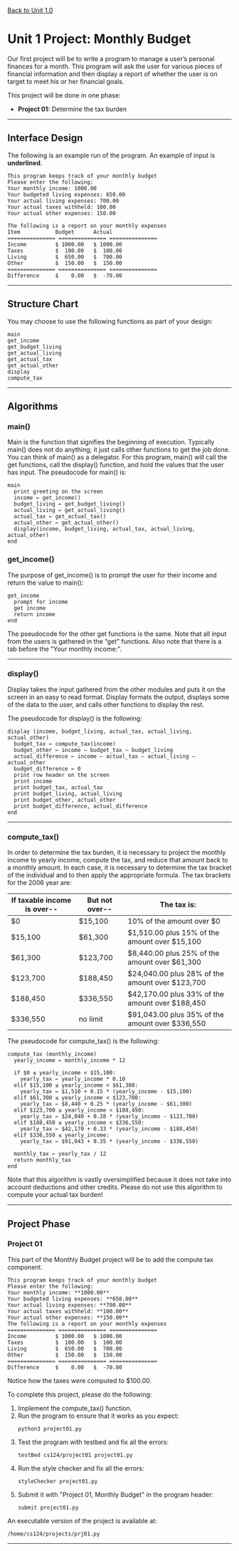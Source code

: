 <a href="../1.0-First-Program/README.md">Back to Unit 1.0</a>

# Unit 1 Project: Monthly Budget

Our first project will be to write a program to manage a user’s personal finances for a month. This program will ask the user for various pieces of financial information and then display a report of whether the user is on target to meet his or her financial goals.

This project will be done in one phase:

- **Project 01:** Determine the tax burden

---

## Interface Design

The following is an example run of the program. An example of input is **underlined**.

```
This program keeps track of your monthly budget
Please enter the following:
Your monthly income: 1000.00
Your budgeted living expenses: 650.00
Your actual living expenses: 700.00
Your actual taxes withheld: 100.00
Your actual other expenses: 150.00
```
```
The following is a report on your monthly expenses
Item           Budget      Actual
=============== =============== ===============
Income         $ 1000.00   $ 1000.00
Taxes          $  100.00   $  100.00
Living         $  650.00   $  700.00
Other          $  150.00   $  150.00
=============== =============== ===============
Difference     $    0.00   $  -70.00
```

---

## Structure Chart

You may choose to use the following functions as part of your design:

```
main
get_income
get_budget_living
get_actual_living
get_actual_tax
get_actual_other
display
compute_tax
```

---

## Algorithms

### main()

Main is the function that signifies the beginning of execution. Typically main() does not do anything; it just calls other functions to get the job done. You can think of main() as a delegator. For this program, main() will call the get functions, call the display() function, and hold the values that the user has input. The pseudocode for main() is:

```
main
  print greeting on the screen
  income ← get_income()
  budget_living ← get_budget_living()
  actual_living ← get_actual_living()
  actual_tax ← get_actual_tax()
  actual_other ← get_actual_other()
  display(income, budget_living, actual_tax, actual_living, actual_other)
end
```

### get_income()

The purpose of get_income() is to prompt the user for their income and return the value to main():

```
get_income
  prompt for income
  get income
  return income
end
```

The pseudocode for the other get functions is the same. Note that all input from the users is gathered in the “get” functions. Also note that there is a tab before the "Your monthly income:".

---

### display()

Display takes the input gathered from the other modules and puts it on the screen in an easy to read format. Display formats the output, displays some of the data to the user, and calls other functions to display the rest.

The pseudocode for display() is the following:

```
display (income, budget_living, actual_tax, actual_living, actual_other)
  budget_tax ← compute_tax(income)
  budget_other ← income – budget_tax – budget_living
  actual_difference ← income – actual_tax – actual_living – actual_other
  budget_difference ← 0
  print row header on the screen
  print income
  print budget_tax, actual_tax
  print budget_living, actual_living
  print budget_other, actual_other
  print budget_difference, actual_difference
end
```

---

### compute_tax()

In order to determine the tax burden, it is necessary to project the monthly income to yearly income, compute the tax, and reduce that amount back to a monthly amount. In each case, it is necessary to determine the tax bracket of the individual and to then apply the appropriate formula. The tax brackets for the 2006 year are:

| If taxable income is over-- | But not over-- | The tax is: |
|-----------------------------|---------------|-------------|
| $0                          | $15,100       | 10% of the amount over $0 |
| $15,100                     | $61,300       | $1,510.00 plus 15% of the amount over $15,100 |
| $61,300                     | $123,700      | $8,440.00 plus 25% of the amount over $61,300 |
| $123,700                    | $188,450      | $24,040.00 plus 28% of the amount over $123,700 |
| $188,450                    | $336,550      | $42,170.00 plus 33% of the amount over $188,450 |
| $336,550                    | no limit      | $91,043.00 plus 35% of the amount over $336,550 |

The pseudocode for compute_tax() is the following:

```
compute_tax (monthly_income)
  yearly_income ← monthly_income * 12

  if $0 ≤ yearly_income < $15,100:
    yearly_tax ← yearly_income * 0.10
  elif $15,100 ≤ yearly_income < $61,300:
    yearly_tax ← $1,510 + 0.15 * (yearly_income - $15,100)
  elif $61,300 ≤ yearly_income < $123,700:
    yearly_tax ← $8,440 + 0.25 * (yearly_income - $61,300)
  elif $123,700 ≤ yearly_income < $188,450:
    yearly_tax ← $24,040 + 0.28 * (yearly_income - $123,700)
  elif $188,450 ≤ yearly_income < $336,550:
    yearly_tax ← $42,170 + 0.33 * (yearly_income - $188,450)
  elif $336,550 ≤ yearly_income:
    yearly_tax ← $91,043 + 0.35 * (yearly_income - $336,550)

  monthly_tax ← yearly_tax / 12
  return monthly_tax
end
```

Note that this algorithm is vastly oversimplified because it does not take into account deductions and other credits. Please do not use this algorithm to compute your actual tax burden!

---

## Project Phase

### Project 01

This part of the Monthly Budget project will be to add the compute tax component.

```
This program keeps track of your monthly budget
Please enter the following:
Your monthly income: **1000.00**
Your budgeted living expenses: **650.00**
Your actual living expenses: **700.00**
Your actual taxes withheld: **100.00**
Your actual other expenses: **150.00**
The following is a report on your monthly expenses
=============== =============== ===============
Income         $ 1000.00   $ 1000.00
Taxes          $  100.00   $  100.00
Living         $  650.00   $  700.00
Other          $  150.00   $  150.00
=============== =============== ===============
Difference     $    0.00   $  -70.00
```

Notice how the taxes were computed to $100.00.

To complete this project, please do the following:

1. Implement the compute_tax() function.
2. Run the program to ensure that it works as you expect:
   ```
   python3 project01.py
   ```
3. Test the program with testbed and fix all the errors:
   ```
   testBed cs124/project01 project01.py
   ```
4. Run the style checker and fix all the errors:
   ```
   styleChecker project01.py
   ```
5. Submit it with "Project 01, Monthly Budget" in the program header:
   ```
   submit project01.py
   ```
An executable version of the project is available at:
```
/home/cs124/projects/prj01.py
```

---